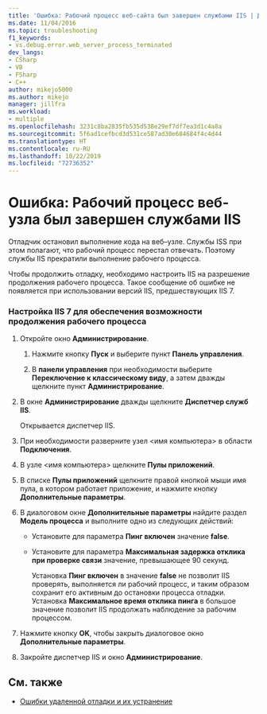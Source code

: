 ```yaml
---
title: 'Ошибка: Рабочий процесс веб-сайта был завершен службами IIS | Документация Майкрософт'
ms.date: 11/04/2016
ms.topic: troubleshooting
f1_keywords:
- vs.debug.error.web_server_process_terminated
dev_langs:
- CSharp
- VB
- FSharp
- C++
author: mikejo5000
ms.author: mikejo
manager: jillfra
ms.workload:
- multiple
ms.openlocfilehash: 3231c8ba2835fb535d538e29ef7df7ea3d1c4a8a
ms.sourcegitcommit: 5f6ad1cefbcd3d531ce587ad30e684684f4c4d44
ms.translationtype: HT
ms.contentlocale: ru-RU
ms.lasthandoff: 10/22/2019
ms.locfileid: "72736352"
---
```

# <a name="error-web-site-worker-process-has-been-terminated-by-iis"></a>Ошибка: Рабочий процесс веб-узла был завершен службами IIS
Отладчик остановил выполнение кода на веб–узле. Службы ISS при этом полагают, что рабочий процесс перестал отвечать. Поэтому службы IIS прекратили выполнение рабочего процесса.

 Чтобы продолжить отладку, необходимо настроить IIS на разрешение продолжения рабочего процесса. Такое сообщение об ошибке не появляется при использовании версий IIS, предшествующих IIS 7.

### <a name="to-configure-iis-7-to-allow-the-worker-process-to-continue"></a>Настройка IIS 7 для обеспечения возможности продолжения рабочего процесса

1. Откройте окно **Администрирование**.

   1. Нажмите кнопку **Пуск** и выберите пункт **Панель управления**.

   2. В **панели управления** при необходимости выберите **Переключение к классическому виду**, а затем дважды щелкните пункт **Администрирование**.

2. В окне **Администрирование** дважды щелкните **Диспетчер служб IIS**.

    Открывается диспетчер IIS.

3. При необходимости разверните узел \<имя компьютера> в области **Подключения**.

4. В узле \<имя компьютера> щелкните **Пулы приложений**.

5. В списке **Пулы приложений** щелкните правой кнопкой мыши имя пула, в котором работает приложение, и нажмите кнопку **Дополнительные параметры**.

6. В диалоговом окне **Дополнительные параметры** найдите раздел **Модель процесса** и выполните одно из следующих действий:

   - Установите для параметра **Пинг включен** значение **false**.

   - Установите для параметра **Максимальная задержка отклика при проверке связи** значение, превышающее 90 секунд.

     Установка **Пинг включен** в значение **false** не позволит IIS проверять, выполняется ли рабочий процесс, и таким образом сохранит его активным до остановки процесса отладки. Установка **Максимальное время отклика пинга** в большое значение позволит IIS продолжать наблюдение за рабочим процессом.

7. Нажмите кнопку **OK**, чтобы закрыть диалоговое окно **Дополнительные параметры**.

8. Закройте диспетчер IIS и окно **Администрирование**.

## <a name="see-also"></a>См. также
- [Ошибки удаленной отладки и их устранение](../debugger/remote-debugging-errors-and-troubleshooting.md)